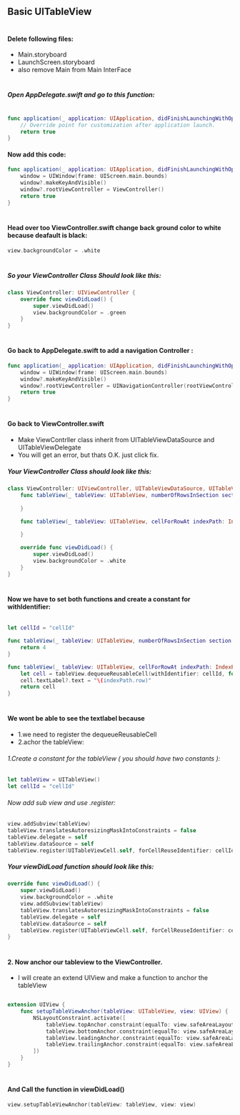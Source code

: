 ## Basic UITableView
#
#
#### Delete following files:
- Main.storyboard
- LaunchScreen.storyboard
- also remove Main from Main InterFace

#
#
##### Open AppDelegate.swift and go to this function:

```swift

func application(_ application: UIApplication, didFinishLaunchingWithOptions launchOptions: [UIApplication.LaunchOptionsKey: Any]?) -> Bool {
	// Override point for customization after application launch.
	return true
}

```
#### Now add this code:

```swift
func application(_ application: UIApplication, didFinishLaunchingWithOptions launchOptions: [UIApplication.LaunchOptionsKey: Any]?) -> Bool {
	window = UIWindow(frame: UIScreen.main.bounds)
	window?.makeKeyAndVisible()
	window?.rootViewController = ViewController()
	return true
}

```
#

#### Head over too ViewController.swift change back ground color to white because deafault is black:

```swift
view.backgroundColor = .white
```

#

##### So your ViewController Class Should look like this:

```swift
class ViewController: UIViewController {
	override func viewDidLoad() {
		super.viewDidLoad()
		view.backgroundColor = .green
	}
}
```
#

#### Go back to AppDelegate.swift to add  a navigation Controller :

```swift
func application(_ application: UIApplication, didFinishLaunchingWithOptions launchOptions: [UIApplication.LaunchOptionsKey: Any]?) -> Bool {
	window = UIWindow(frame: UIScreen.main.bounds)
	window?.makeKeyAndVisible()
	window?.rootViewController = UINavigationController(rootViewController: ViewController())
	return true
}
```

#

#### Go back to ViewController.swift 
 
 - Make ViewContrller class inherit from UITableViewDataSource and  UITableViewDelegate 
 - You will get an error, but thats O.K. just click fix.
 
 ##### Your ViewController Class should look like this:

```swift
class ViewController: UIViewController, UITableViewDataSource, UITableViewDelegate {
	func tableView(_ tableView: UITableView, numberOfRowsInSection section: Int) -> Int {
	
	}

	func tableView(_ tableView: UITableView, cellForRowAt indexPath: IndexPath) -> UITableViewCell {
		
	}

	override func viewDidLoad() {
		super.viewDidLoad()
		view.backgroundColor = .white
	}
}
```
#

#### Now we have to set both functions and create a constant for withIdentifier:

```swift

let cellId = "cellId"

func tableView(_ tableView: UITableView, numberOfRowsInSection section: Int) -> Int {
	return 4
}

func tableView(_ tableView: UITableView, cellForRowAt indexPath: IndexPath) -> UITableViewCell {
	let cell = tableView.dequeueReusableCell(withIdentifier: cellId, for: indexPath)	
	cell.textLabel?.text = "\(indexPath.row)"
	return cell
}

```

#

#### We wont be able to see the textlabel because 
- 1.we need to register the  dequeueReusableCell 
- 2.achor the tableView:

###### 1.Create a constant for the tableView ( you should have two constants ):
```swift
let tableView = UITableView()
let cellId = "cellId"
```

###### Now add sub view and use .register:

```swift
view.addSubview(tableView)
tableView.translatesAutoresizingMaskIntoConstraints = false
tableView.delegate = self
tableView.dataSource = self
tableView.register(UITableViewCell.self, forCellReuseIdentifier: cellId)
```


##### Your viewDidLoad function should look like this:
```swift
override func viewDidLoad() {
	super.viewDidLoad()
	view.backgroundColor = .white
	view.addSubview(tableView)
	tableView.translatesAutoresizingMaskIntoConstraints = false
	tableView.delegate = self
	tableView.dataSource = self
	tableView.register(UITableViewCell.self, forCellReuseIdentifier: cellId)
}

```


#


#### 2. Now anchor our tableview to the ViewController.
- I will create an extend UIView and make a function to anchor the tableView
```swift

extension UIView {
	func setupTableViewAnchor(tableView: UITableView, view: UIView) {
		NSLayoutConstraint.activate([
			tableView.topAnchor.constraint(equalTo: view.safeAreaLayoutGuide.topAnchor),
			tableView.bottomAnchor.constraint(equalTo: view.safeAreaLayoutGuide.bottomAnchor),
			tableView.leadingAnchor.constraint(equalTo: view.safeAreaLayoutGuide.leadingAnchor),
			tableView.trailingAnchor.constraint(equalTo: view.safeAreaLayoutGuide.trailingAnchor),
		])
	}
}

```

#

#### And Call the function in viewDidLoad() 

```swift
view.setupTableViewAnchor(tableView: tableView, view: view)
```
